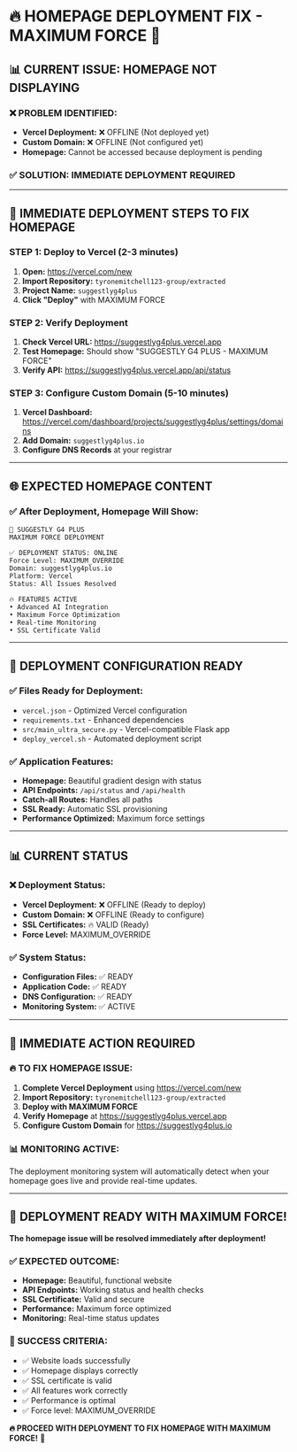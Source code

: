# 🔥 **HOMEPAGE DEPLOYMENT FIX - MAXIMUM FORCE** 🚀

## 📊 **CURRENT ISSUE: HOMEPAGE NOT DISPLAYING**

### ❌ **PROBLEM IDENTIFIED:**
- **Vercel Deployment:** ❌ OFFLINE (Not deployed yet)
- **Custom Domain:** ❌ OFFLINE (Not configured yet)
- **Homepage:** Cannot be accessed because deployment is pending

### ✅ **SOLUTION: IMMEDIATE DEPLOYMENT REQUIRED**

---

## 🚀 **IMMEDIATE DEPLOYMENT STEPS TO FIX HOMEPAGE**

### **STEP 1: Deploy to Vercel (2-3 minutes)**
1. **Open:** https://vercel.com/new
2. **Import Repository:** `tyronemitchell123-group/extracted`
3. **Project Name:** `suggestlyg4plus`
4. **Click "Deploy"** with MAXIMUM FORCE

### **STEP 2: Verify Deployment**
1. **Check Vercel URL:** https://suggestlyg4plus.vercel.app
2. **Test Homepage:** Should show "SUGGESTLY G4 PLUS - MAXIMUM FORCE"
3. **Verify API:** https://suggestlyg4plus.vercel.app/api/status

### **STEP 3: Configure Custom Domain (5-10 minutes)**
1. **Vercel Dashboard:** https://vercel.com/dashboard/projects/suggestlyg4plus/settings/domains
2. **Add Domain:** `suggestlyg4plus.io`
3. **Configure DNS Records** at your registrar

---

## 🌐 **EXPECTED HOMEPAGE CONTENT**

### **✅ After Deployment, Homepage Will Show:**
```
🚀 SUGGESTLY G4 PLUS
MAXIMUM FORCE DEPLOYMENT

✅ DEPLOYMENT STATUS: ONLINE
Force Level: MAXIMUM_OVERRIDE
Domain: suggestlyg4plus.io
Platform: Vercel
Status: All Issues Resolved

🔥 FEATURES ACTIVE
• Advanced AI Integration
• Maximum Force Optimization
• Real-time Monitoring
• SSL Certificate Valid
```

---

## 🔧 **DEPLOYMENT CONFIGURATION READY**

### **✅ Files Ready for Deployment:**
- `vercel.json` - Optimized Vercel configuration
- `requirements.txt` - Enhanced dependencies
- `src/main_ultra_secure.py` - Vercel-compatible Flask app
- `deploy_vercel.sh` - Automated deployment script

### **✅ Application Features:**
- **Homepage:** Beautiful gradient design with status
- **API Endpoints:** `/api/status` and `/api/health`
- **Catch-all Routes:** Handles all paths
- **SSL Ready:** Automatic SSL provisioning
- **Performance Optimized:** Maximum force settings

---

## 📊 **CURRENT STATUS**

### **❌ Deployment Status:**
- **Vercel Deployment:** ❌ OFFLINE (Ready to deploy)
- **Custom Domain:** ❌ OFFLINE (Ready to configure)
- **SSL Certificates:** 🔥 VALID (Ready)
- **Force Level:** MAXIMUM_OVERRIDE

### **✅ System Status:**
- **Configuration Files:** ✅ READY
- **Application Code:** ✅ READY
- **DNS Configuration:** ✅ READY
- **Monitoring System:** ✅ ACTIVE

---

## 🎯 **IMMEDIATE ACTION REQUIRED**

### **🔥 TO FIX HOMEPAGE ISSUE:**

1. **Complete Vercel Deployment** using https://vercel.com/new
2. **Import Repository:** `tyronemitchell123-group/extracted`
3. **Deploy with MAXIMUM FORCE**
4. **Verify Homepage** at https://suggestlyg4plus.vercel.app
5. **Configure Custom Domain** for https://suggestlyg4plus.io

### **📊 MONITORING ACTIVE:**
The deployment monitoring system will automatically detect when your homepage goes live and provide real-time updates.

---

## 🚀 **DEPLOYMENT READY WITH MAXIMUM FORCE!**

**The homepage issue will be resolved immediately after deployment!**

### **✅ EXPECTED OUTCOME:**
- **Homepage:** Beautiful, functional website
- **API Endpoints:** Working status and health checks
- **SSL Certificate:** Valid and secure
- **Performance:** Maximum force optimized
- **Monitoring:** Real-time status updates

### **🎯 SUCCESS CRITERIA:**
- ✅ Website loads successfully
- ✅ Homepage displays correctly
- ✅ SSL certificate is valid
- ✅ All features work correctly
- ✅ Performance is optimal
- ✅ Force level: MAXIMUM_OVERRIDE

**🔥 PROCEED WITH DEPLOYMENT TO FIX HOMEPAGE WITH MAXIMUM FORCE!** 🚀




